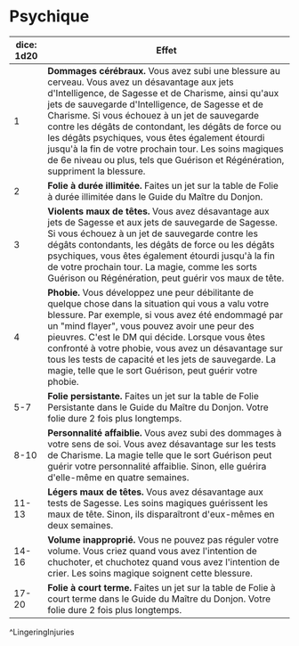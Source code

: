 # Psychique

| dice: 1d20 | Effet                                                                                                                                                                                                                                                                                                                                                                                                                                                                                                                |
| ---------- | -------------------------------------------------------------------------------------------------------------------------------------------------------------------------------------------------------------------------------------------------------------------------------------------------------------------------------------------------------------------------------------------------------------------------------------------------------------------------------------------------------------------- |
| 1          | **Dommages cérébraux.** Vous avez subi une blessure au cerveau. Vous avez un désavantage aux jets d'Intelligence, de Sagesse et de Charisme, ainsi qu'aux jets de sauvegarde d'Intelligence, de Sagesse et de Charisme. Si vous échouez à un jet de sauvegarde contre les dégâts de contondant, les dégâts de force ou les dégâts psychiques, vous êtes également étourdi jusqu'à la fin de votre prochain tour. Les soins magiques de 6e niveau ou plus, tels que Guérison et Régénération, suppriment la blessure. |
| 2          | **Folie à durée illimitée.** Faites un jet sur la table de Folie à durée illimitée dans le Guide du Maître du Donjon.                                                                                                                                                                                                                                                                                                                                                                                                |
| 3          | **Violents maux de têtes.** Vous avez désavantage aux jets de Sagesse et aux jets de sauvegarde de Sagesse. Si vous échouez à un jet de sauvegarde contre les dégâts contondants, les dégâts de force ou les dégâts psychiques, vous êtes également étourdi jusqu'à la fin de votre prochain tour. La magie, comme les sorts Guérison ou Régénération, peut guérir vos maux de tête.                                                                                                                                 |
| 4          | **Phobie.** Vous développez une peur débilitante de quelque chose dans la situation qui vous a valu votre blessure. Par exemple, si vous avez été endommagé par un "mind flayer", vous pouvez avoir une peur des pieuvres. C'est le DM qui décide. Lorsque vous êtes confronté à votre phobie, vous avez un désavantage sur tous les tests de capacité et les jets de sauvegarde. La magie, telle que le sort Guérison, peut guérir votre phobie.                                                                    |
| 5-7        | **Folie persistante.** Faites un jet sur la table de Folie Persistante dans le Guide du Maître du Donjon. Votre folie dure 2 fois plus longtemps.                                                                                                                                                                                                                                                                                                                                                                    |
| 8-10       | **Personnalité affaiblie.** Vous avez subi des dommages à votre sens de soi. Vous avez désavantage sur les tests de Charisme. La magie telle que le sort Guérison peut guérir votre personnalité affaiblie. Sinon, elle guérira d'elle-même en quatre semaines.                                                                                                                                                                                                                                                      |
| 11-13      | **Légers maux de têtes.** Vous avez désavantage aux tests de Sagesse. Les soins magiques guérissent les maux de tête. Sinon, ils disparaîtront d'eux-mêmes en deux semaines.                                                                                                                                                                                                                                                                                                                                         |
| 14-16      | **Volume inapproprié.** Vous ne pouvez pas réguler votre volume. Vous criez quand vous avez l'intention de chuchoter, et chuchotez quand vous avez l'intention de crier. Les soins magique soignent cette blessure.                                                                                                                                                                                                                                                                                                  |
| 17-20      | **Folie à court terme.** Faites un jet sur la table de Folie à court terme dans le Guide du Maître du Donjon. Votre folie dure 2 fois plus longtemps.                                                                                                                                                                                                                                                                                                                                                                |
^LingeringInjuries